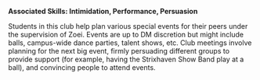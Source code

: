 **Associated Skills: Intimidation, Performance, Persuasion**

Students in this club help plan various special events for their peers under the supervision of Zoei. Events are up to DM discretion but might include balls, campus-wide dance parties, talent shows, etc. Club meetings involve planning for the next big event, firmly persuading different groups to provide support (for example, having the Strixhaven Show Band play at a ball), and convincing people to attend events.